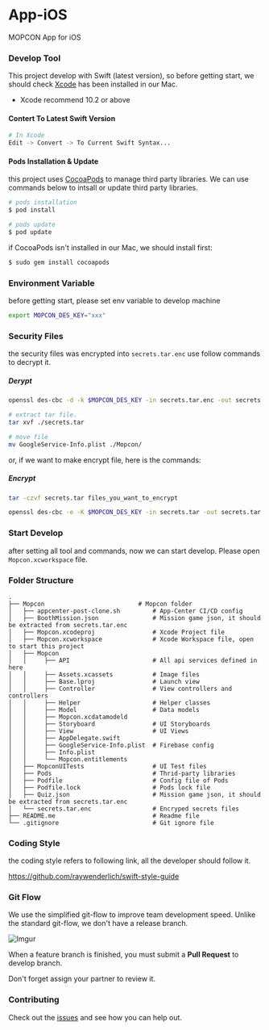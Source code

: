 # App-iOS
MOPCON App for iOS


### Develop Tool
This project develop with Swift (latest version), so before getting start, we should check [Xcode](https://developer.apple.com/xcode/) has been installed in our Mac.

* Xcode recommend 10.2 or above

#### Contert To Latest Swift Version
```bash
# In Xcode
Edit -> Convert -> To Current Swift Syntax...
```

#### Pods Installation & Update

this project uses [CocoaPods](https://cocoapods.org/) to manage third party libraries. We can use commands below to intsall or update third party libraries.

```bash
# pods installation
$ pod install

# pods update
$ pod update
```

if CocoaPods isn't installed in our Mac, we should install first:
```bash
$ sudo gem install cocoapods
```

### Environment Variable

before getting start, please set env variable to develop machine

```bash
export MOPCON_DES_KEY="xxx"
```

### Security Files
the security files was encrypted into `secrets.tar.enc` use follow commands to decrypt it.


##### Derypt
```bash
openssl des-cbc -d -k $MOPCON_DES_KEY -in secrets.tar.enc -out secrets.tar

# extract tar file.
tar xvf ./secrets.tar

# move file
mv GoogleService-Info.plist ./Mopcon/
```
or, if we want to make encrypt file, here is the commands:
##### Encrypt
```bash
tar -czvf secrets.tar files_you_want_to_encrypt

openssl des-cbc -e -K $MOPCON_DES_KEY -in secrets.tar -out secrets.tar.enc
```

### Start Develop

after setting all tool and commands, now we can start develop. Please open `Mopcon.xcworkspace` file.

### Folder Structure

```
.
├── Mopcon                 			# Mopcon folder
│	├── appcenter-post-clone.sh 		# App-Center CI/CD config
│	├── BoothMission.json       		# Mission game json, it should be extracted from secrets.tar.enc
│	├── Mopcon.xcodeproj    			# Xcode Project file
│	├── Mopcon.xcworkspace  			# Xcode Workspace file, open to start this project
│	├── Mopcon    								
│	│	  ├── API						# All api services defined in here    
│	│	  ├── Assets.xcassets			# Image files   
│	│	  ├── Base.lproj				# Launch view
│	│	  ├── Controller				# View controllers and controllers
│	│	  ├── Helper					# Helper classes  
│	│	  ├── Model						# Data models
│	│	  ├── Mopcon.xcdatamodeld				
│	│	  ├── Storyboard				# UI Storyboards
│	│	  ├── View						# UI Views 
│	│	  ├── AppDelegate.swift										
│	│	  ├── GoogleService-Info.plist	# Firebase config								
│	│	  ├── Info.plist										
│	│	  └── Mopcon.entitlements									
│	├── MopconUITests		    		# UI Test files
│	├── Pods							# Thrid-party libraries
│	├── Podfile		    				# Config file of Pods
│	├── Podfile.lock					# Pods lock file
│	├── Quiz.json          				# Mission game json, it should be extracted from secrets.tar.enc
│	└── secrets.tar.enc        			# Encryped secrets files
├── README.me						    # Readme file
└── .gitignore              			# Git ignore file
```

### Coding Style 

the coding style refers to following link, all the developer should follow it.

https://github.com/raywenderlich/swift-style-guide

### Git Flow

We use the simplified git-flow to improve team development speed. Unlike the standard git-flow, we don't have a release branch.

![Imgur](https://i.imgur.com/VtzQ17K.png)

When a feature branch is finished, you must submit a **Pull Request** to develop branch.

Don't forget assign your partner to review it.



### Contributing

Check out the [issues](https://github.com/MOPCON/App-iOS/issues) and see how you can help out.
